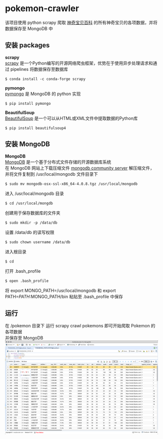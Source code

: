# pokemon-crawler
该项目使用 python scrapy 爬取 [神奇宝贝百科](https://wiki.52poke.com/wiki/%E5%AE%9D%E5%8F%AF%E6%A2%A6%E5%88%97%E8%A1%A8%EF%BC%88%E6%8C%89%E5%85%A8%E5%9B%BD%E5%9B%BE%E9%89%B4%E7%BC%96%E5%8F%B7%EF%BC%89/%E7%AE%80%E5%8D%95%E7%89%88) 的所有神奇宝贝的各项数据，并将数据保存至 MongoDB 中

## 安装 packages
**scrapy**  
[scrapy](https://docs.scrapy.org/en/latest/intro/install.html) 是一个Python编写的开源网络爬虫框架，优势在于使用异步处理请求和通过 pipelines 将数据保存至数据库
```
$ conda install -c conda-forge scrapy
```

**pymongo**  
[pymongo](https://pypi.org/project/pymongo/) 是 MongoDB 的 python 实现
```
$ pip install pymongo
```

**BeautifulSoup**   
[BeautifulSoup](https://www.crummy.com/software/BeautifulSoup/bs4/doc/) 是一个可以从HTML或XML文件中提取数据的Python库
```
$ pip install beautifulsoup4
```

## 安装 MongoDB 
**MongoDB**  
[MongoDB](https://www.mongodb.com/) 是一个基于分布式文件存储的开源数据库系统  
在 MongoDB 网站上下载压缩文件 [mongodb community server](https://www.mongodb.com/download-center/community)
解压缩文件，并将文件复制到 /usr/local/mongodb 文件目录下   
```
$ sudo mv mongodb-osx-ssl-x86_64-4.0.8.tgz /usr/local/mongodb
```
进入 /usr/local/mongodb 目录   
```
$ cd /usr/local/mongdb
```
创建用于保存数据库的文件夹   
```
$ sudo mkdir -p /data/db
```
设置 /data/db 的读写权限   
```
$ sudo chown username /data/db
```
进入根目录
```
$ cd
```
打开 .bash_profile
```
$ open .bash_profile
```
将 export MONGO_PATH=/usr/local/mongodb 和 export PATH=$PATH:$MONGO_PATH/bin 粘贴至 .bash_profile 中保存

## 运行
在 /pokemon 目录下 运行 scrapy crawl pokemons 即可开始爬取 Pokemon 的各项数据  
并保存至 MongoDB
![pokemons-stats-mongodb-screenshot.png](https://github.com/ezra1218/pokemon-crawler/blob/master/pokemons-scrapy/IMG/pokemons-stats-mongodb-screenshot.png)

